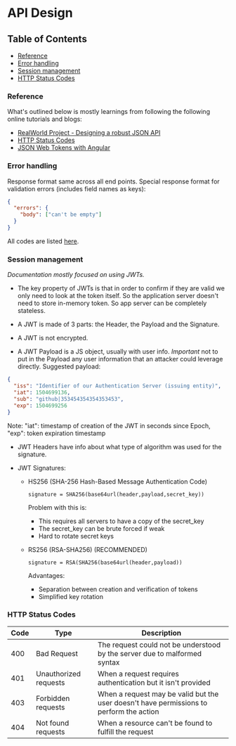 # API Design

## Table of Contents

* [Reference](#reference)
* [Error handling](#error-handling)
* [Session management](#session-management)
* [HTTP Status Codes](#http-status-codes)

### Reference

What's outlined below is mostly learnings from following the following online tutorials and blogs:

* [RealWorld Project - Designing a robust JSON API](https://thinkster.io/tutorials/design-a-robust-json-api)
* [HTTP Status Codes](http://www.restapitutorial.com/httpstatuscodes.html)
* [JSON Web Tokens with Angular](https://blog.angular-university.io/angular-jwt/)

### Error handling

Response format same across all end points.
Special response format for validation errors (includes field names as keys):

```json
{
  "errors": {
    "body": ["can't be empty"]
  }
}
```

All codes are listed [here](#http-status-codes).

### Session management

_Documentation mostly focused on using JWTs._

* The key property of JWTs is that in order to confirm if they are valid we only need to look at the token itself. So the application server doesn't need to store in-memory token. So app server can be completely stateless.

* A JWT is made of 3 parts: the Header, the Payload and the Signature.

* A JWT is not encrypted.

* A JWT Payload is a JS object, usually with user info. _Important_ not to put in the Payload any user information that an attacker could leverage directly. Suggested payload:

```json
{
  "iss": "Identifier of our Authentication Server (issuing entity)",
  "iat": 1504699136,
  "sub": "github|353454354354353453",
  "exp": 1504699256
}
```

Note:
"iat": timestamp of creation of the JWT in seconds since Epoch,
"exp": token expiration timestamp

* JWT Headers have info about what type of algorithm was used for the signature.

* JWT Signatures:

  * HS256 (SHA-256 Hash-Based Message Authentication Code)

    `signature = SHA256(base64url(header,payload,secret_key))`

    Problem with this is:

    * This requires all servers to have a copy of the secret_key
    * The secret_key can be brute forced if weak
    * Hard to rotate secret keys

  * RS256 (RSA-SHA256) (RECOMMENDED)

    `signature = RSA(SHA256(base64url(header,payload))`

    Advantages:

    * Separation between creation and verification of tokens
    * Simplified key rotation

### HTTP Status Codes

| Code | Type                  | Description                                                                             |
| ---- | --------------------- | --------------------------------------------------------------------------------------- |
| 400  | Bad Request           | The request could not be understood by the server due to malformed syntax               |
| 401  | Unauthorized requests | When a request requires authentication but it isn't provided                            |
| 403  | Forbidden requests    | When a request may be valid but the user doesn't have permissions to perform the action |
| 404  | Not found requests    | When a resource can't be found to fulfill the request                                   |

